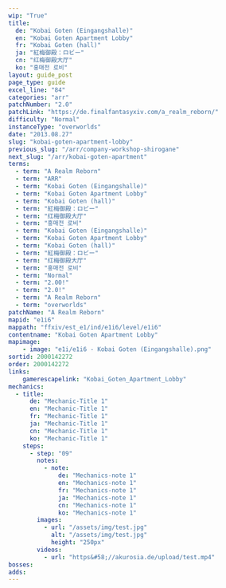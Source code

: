 ```yaml
---
wip: "True"
title:
  de: "Kobai Goten (Eingangshalle)"
  en: "Kobai Goten Apartment Lobby"
  fr: "Kobai Goten (hall)"
  ja: "紅梅御殿：ロビー"
  cn: "红梅御殿大厅"
  ko: "홍매전 로비"
layout: guide_post
page_type: guide
excel_line: "84"
categories: "arr"
patchNumber: "2.0"
patchLink: "https://de.finalfantasyxiv.com/a_realm_reborn/"
difficulty: "Normal"
instanceType: "overworlds"
date: "2013.08.27"
slug: "kobai-goten-apartment-lobby"
previous_slug: "/arr/company-workshop-shirogane"
next_slug: "/arr/kobai-goten-apartment"
terms:
  - term: "A Realm Reborn"
  - term: "ARR"
  - term: "Kobai Goten (Eingangshalle)"
  - term: "Kobai Goten Apartment Lobby"
  - term: "Kobai Goten (hall)"
  - term: "紅梅御殿：ロビー"
  - term: "红梅御殿大厅"
  - term: "홍매전 로비"
  - term: "Kobai Goten (Eingangshalle)"
  - term: "Kobai Goten Apartment Lobby"
  - term: "Kobai Goten (hall)"
  - term: "紅梅御殿：ロビー"
  - term: "红梅御殿大厅"
  - term: "홍매전 로비"
  - term: "Normal"
  - term: "2.00!"
  - term: "2.0!"
  - term: "A Realm Reborn"
  - term: "overworlds"
patchName: "A Realm Reborn"
mapid: "e1i6"
mappath: "ffxiv/est_e1/ind/e1i6/level/e1i6"
contentname: "Kobai Goten Apartment Lobby"
mapimage:
    - image: "e1i/e1i6 - Kobai Goten (Eingangshalle).png"
sortid: 2000142272
order: 2000142272
links:
    gamerescapelink: "Kobai_Goten_Apartment_Lobby"
mechanics:
  - title:
      de: "Mechanic-Title 1"
      en: "Mechanic-Title 1"
      fr: "Mechanic-Title 1"
      ja: "Mechanic-Title 1"
      cn: "Mechanic-Title 1"
      ko: "Mechanic-Title 1"
    steps:
      - step: "09"
        notes:
          - note:
              de: "Mechanics-note 1"
              en: "Mechanics-note 1"
              fr: "Mechanics-note 1"
              ja: "Mechanics-note 1"
              cn: "Mechanics-note 1"
              ko: "Mechanics-note 1"
        images:
          - url: "/assets/img/test.jpg"
            alt: "/assets/img/test.jpg"
            height: "250px"
        videos:
          - url: "https&#58;//akurosia.de/upload/test.mp4"
bosses:
adds:
---
```

